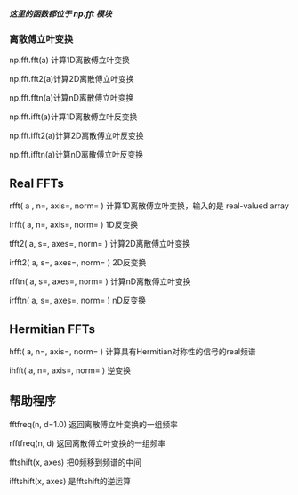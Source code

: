 ##### 这里的函数都位于 np.fft 模块

### 离散傅立叶变换

np.fft.fft\(a\) 计算1D离散傅立叶变换

np.fft.fft2\(a\)计算2D离散傅立叶变换

np.fft.fftn\(a\)计算nD离散傅立叶变换

np.fft.ifft\(a\)计算1D离散傅立叶反变换

np.fft.ifft2\(a\)计算2D离散傅立叶反变换

np.fft.ifftn\(a\)计算nD离散傅立叶反变换

## Real FFTs

rfft\( a , n=, axis=, norm= \) 计算1D离散傅立叶变换，输入的是 real-valued array

irfft\( a, n=, axis=, norm= \) 1D反变换

tfft2\( a, s=, axes=, norm= \) 计算2D离散傅立叶变换

irfft2\( a, s=, axes=, norm= \) 2D反变换

rfftn\( a, s=, axes=, norm= \) 计算nD离散傅立叶变换

irfftn\( a, s=, axes=, norm= \) nD反变换

## Hermitian FFTs

hfft\( a, n=, axis=, norm= \) 计算具有Hermitian对称性的信号的real频谱

ihfft\( a, n=, axis=, norm= \) 逆变换

## 帮助程序

fftfreq\(n, d=1.0\)  返回离散傅立叶变换的一组频率

rfftfreq\(n, d\)   返回离散傅立叶变换的一组频率

fftshift\(x, axes\) 把0频移到频谱的中间

ifftshift\(x, axes\)   是fftshift的逆运算

